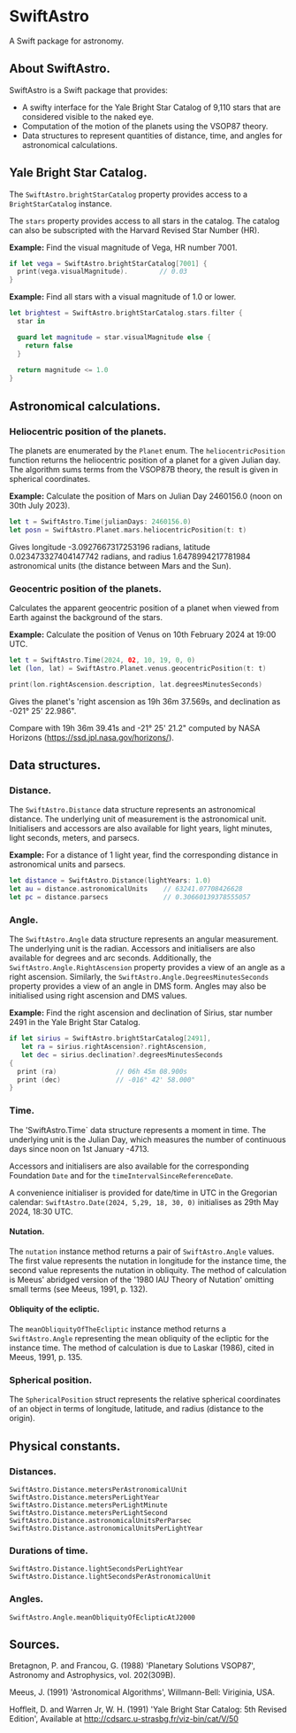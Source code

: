 # SwiftAstro

A Swift package for astronomy.

## About SwiftAstro.
SwiftAstro is a Swift package that provides:
* A swifty interface for the Yale Bright Star Catalog of 9,110 stars that are considered visible to the naked eye.
* Computation of the motion of the planets using the VSOP87 theory.
* Data structures to represent quantities of distance, time, and angles for astronomical calculations.

## Yale Bright Star Catalog.
The `SwiftAstro.brightStarCatalog` property provides access to a `BrightStarCatalog` instance.

The `stars` property provides access to all stars in the catalog. The catalog can also be subscripted with the Harvard Revised Star Number (HR).

**Example:** Find the visual magnitude of Vega, HR number 7001.

```Swift
if let vega = SwiftAstro.brightStarCatalog[7001] {
  print(vega.visualMagnitude).        // 0.03
}
```

**Example:** Find all stars with a visual magnitude of 1.0 or lower.

```Swift
let brightest = SwiftAstro.brightStarCatalog.stars.filter {
  star in

  guard let magnitude = star.visualMagnitude else {
    return false
  }
            
  return magnitude <= 1.0
}
```

## Astronomical calculations.

### Heliocentric position of the planets.
The planets are enumerated by the `Planet` enum. The `heliocentricPosition` function returns the heliocentric position of a planet for a given Julian day. The algorithm sums terms from the VSOP87B theory, the result is given in spherical coordinates.

**Example:** Calculate the position of Mars on Julian Day 2460156.0 (noon on 30th July 2023).

```Swift
let t = SwiftAstro.Time(julianDays: 2460156.0)
let posn = SwiftAstro.Planet.mars.heliocentricPosition(t: t)
```

Gives longitude -3.0927667317253196 radians, latitude 0.023473327404147742 radians, and radius 1.6478994217781984 astronomical units (the distance between Mars and the Sun).

### Geocentric position of the planets.
Calculates the apparent geocentric position of a planet when viewed from Earth against the background of the stars.

**Example:** Calculate the position of Venus on 10th February 2024 at 19:00 UTC.

```Swift
let t = SwiftAstro.Time(2024, 02, 10, 19, 0, 0)
let (lon, lat) = SwiftAstro.Planet.venus.geocentricPosition(t: t)

print(lon.rightAscension.description, lat.degreesMinutesSeconds)
``` 

Gives the planet's 'right ascension as 19h 36m 37.569s, and declination as -021° 25' 22.986".

Compare with 19h 36m 39.41s and -21° 25' 21.2" computed by NASA Horizons (<https://ssd.jpl.nasa.gov/horizons/>).

## Data structures.

### Distance.
The `SwiftAstro.Distance` data structure represents an astronomical distance. The underlying unit of measurement is the astronomical unit. Initialisers and accessors are also available for light years, light minutes, light seconds, meters, and parsecs.

**Example:** For a distance of 1 light year, find the corresponding distance in astronomical units and parsecs.

```Swift
let distance = SwiftAstro.Distance(lightYears: 1.0)
let au = distance.astronomicalUnits    // 63241.07708426628
let pc = distance.parsecs              // 0.30660139378555057
```

### Angle.
The `SwiftAstro.Angle` data structure represents an angular measurement. The underlying unit is the radian. Accessors and initialisers are also available for degrees and arc seconds. Additionally, the `SwiftAstro.Angle.RightAscension` property provides a view of an angle as a right ascension. Similarly, the `SwiftAstro.Angle.DegreesMinutesSeconds` property provides a view of an angle in DMS form. Angles may also be initialised using right ascension and DMS values.

**Example:** Find the right ascension and declination of Sirius, star number 2491 in the Yale Bright Star Catalog.

```Swift
if let sirius = SwiftAstro.brightStarCatalog[2491],
   let ra = sirius.rightAscension?.rightAscension,
   let dec = sirius.declination?.degreesMinutesSeconds
{
  print (ra)               // 06h 45m 08.900s
  print (dec)              // -016° 42' 58.000"
}
```

### Time.
The 'SwiftAstro.Time` data structure represents a moment in time. The underlying unit is the Julian Day, which measures the number of continuous days since noon on 1st January -4713.

Accessors and initialisers are also available for the corresponding Foundation `Date` and for the `timeIntervalSinceReferenceDate`.

A convenience initialiser is provided for date/time in UTC in the Gregorian calendar: `SwiftAstro.Date(2024, 5,29, 18, 30, 0)` initialises as 29th May 2024, 18:30 UTC.

#### Nutation.

The `nutation` instance method returns a pair of `SwiftAstro.Angle` values. The first value represents the nutation in longitude for the instance time, the second value represents the nutation in obliquity. The method of calculation is Meeus' abridged version of the '1980 IAU Theory of Nutation' omitting small terms (see Meeus, 1991, p. 132).

#### Obliquity of the ecliptic.

The `meanObliquityOfTheEcliptic` instance method returns a `SwiftAstro.Angle` representing the mean obliquity of the ecliptic for the instance time. The method of calculation is due to Laskar (1986), cited in Meeus, 1991, p. 135.

### Spherical position.

The `SphericalPosition` struct represents the relative spherical coordinates of an object in terms of longitude, latitude, and radius (distance to the origin). 

## Physical constants.

### Distances.
`SwiftAstro.Distance.metersPerAstronomicalUnit`
`SwiftAstro.Distance.metersPerLightYear`
`SwiftAstro.Distance.metersPerLightMinute`
`SwiftAstro.Distance.metersPerLightSecond`
`SwiftAstro.Distance.astronomicalUnitsPerParsec`
`SwiftAstro.Distance.astronomicalUnitsPerLightYear`

### Durations of time.
`SwiftAstro.Distance.lightSecondsPerLightYear`
`SwiftAstro.Distance.lightSecondsPerAstronomicalUnit`

### Angles.
`SwiftAstro.Angle.meanObliquityOfEclipticAtJ2000`

## Sources.

Bretagnon, P. and Francou, G. (1988) 'Planetary Solutions VSOP87', Astronomy and Astrophysics, vol. 202(309B).

Meeus, J. (1991) 'Astronomical Algorithms', Willmann-Bell: Viriginia, USA.

Hoffleit, D. and Warren Jr, W. H. (1991) 'Yale Bright Star Catalog: 5th Revised Edition', Available at <http://cdsarc.u-strasbg.fr/viz-bin/cat/V/50>
